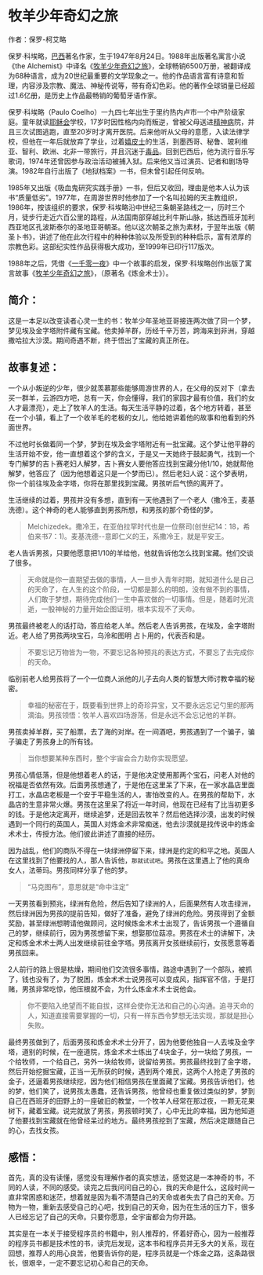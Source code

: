 # 牧羊少年奇幻之旅

作者：保罗-柯艾略

保罗·科埃略，[巴西](https://baike.baidu.com/item/%E5%B7%B4%E8%A5%BF/5422)著名作家，生于1947年8月24日。1988年出版著名寓言小说《the Alchemist》中译名《[牧羊少年奇幻之旅](https://baike.baidu.com/item/%E7%89%A7%E7%BE%8A%E5%B0%91%E5%B9%B4%E5%A5%87%E5%B9%BB%E4%B9%8B%E6%97%85)》，全球畅销6500万册，被翻译成为68种语言，成为20世纪最重要的文学现象之一。他的作品语言富有诗意和哲理，内容涉及宗教、魔法、神秘传说等，带有奇幻色彩。他的著作全球销量已经超过1.6亿册，是历史上作品最畅销的葡萄牙语作家。

保罗·科埃略（Paulo Coelho）一九四七年出生于里约热内卢市一个中产阶级家庭。童年就读[耶稣会](https://baike.baidu.com/item/%E8%80%B6%E7%A8%A3%E4%BC%9A)学校，17岁时因性格内向而叛逆，曾被父母送进[精神病](https://baike.baidu.com/item/%E7%B2%BE%E7%A5%9E%E7%97%85/920)院，并且三次试图逃跑，直至20岁时才离开医院。后来他听从父母的意愿，入读法律学校，但他在一年后就放弃了学业，过着[嬉皮士](https://baike.baidu.com/item/%E5%AC%89%E7%9A%AE%E5%A3%AB)的生活，到墨西哥、秘鲁、玻利维亚、智利、欧洲、北非一带旅行，并且沉迷于[毒品](https://baike.baidu.com/item/%E6%AF%92%E5%93%81)。回到巴西后，他为流行音乐写歌词，1974年还曾因参与政治活动被捕入狱。后来他又当过演员、记者和剧场导演。1982年自行出版了《地狱档案》一书，但未曾引起任何反响。

1985年又出版《吸血鬼研究实践手册》一书，但后又收回，理由是他本人认为该书“质量低劣”。1977年，在周游世界时他参加了一个名叫拉姆的天主教组织，1986年，按该组织的要求，保罗·科埃略沿中世纪三条朝圣路线之一，历时三个月，徒步行走近六百公里的路程，从法国南部穿越比利牛斯山脉，抵达西班牙加利西亚地区孔波斯泰尔的圣地亚哥朝圣。他以这次朝圣之旅为素材，于翌年出版《朝圣卜书》，讲述了他在此次行程中的种种体验以及所受到的种种启示，富有浓厚的宗教色彩。这部纪实性作品获得极大成功，至1999年已印行117版次。

1988年之后，凭借《[一千零一夜](https://baike.baidu.com/item/%E4%B8%80%E5%8D%83%E9%9B%B6%E4%B8%80%E5%A4%9C/5030)》中一个故事的启发，保罗·科埃略创作出版了寓言故事《[牧羊少年奇幻之旅](https://baike.baidu.com/item/%E7%89%A7%E7%BE%8A%E5%B0%91%E5%B9%B4%E5%A5%87%E5%B9%BB%E4%B9%8B%E6%97%85/26210)》，（原著名《炼金术士》）。

## 简介：

这是一本足以改变读者心灵一生的书：牧羊少年圣地亚哥接连两次做了同一个梦，梦见埃及金字塔附件藏有宝藏。他卖掉羊群，历经千辛万苦，跨海来到非洲，穿越撒哈拉大沙漠。期间奇遇不断，终于悟出了宝藏的真正所在。

## 故事复述：

一个从小叛逆的少年，很少就羡慕那些能够周游世界的人，在父母的反对下（拿去买一群羊，云游四方吧，总有一天，你会懂得，我们的家园才最有价值，我们的女人才最漂亮），走上了牧羊人的生活。每天生活平静的过着，各个地方转着，甚至在一个小镇，看上了一个收羊毛的老板的女儿，他给她讲着他的故事和他看到的外面世界。

​	不过他时长做着同一个梦，梦到在埃及金字塔附近有一批宝藏。这个梦让他平静的生活开始不安，他一直想着这个梦的含义，于是又一天她终于鼓起勇气，找到一个专门解梦的吉卜赛老妇人解梦，吉卜赛女人要他答应找到宝藏分他1/10，她就帮他解梦，他答应了（因为他想着这只是一个梦而已）。然后老妇人说：这个梦表明，你一个前往埃及金字塔，你将在那里找到宝藏。男孩听后气愤的离开了。

​	生活继续的过着，男孩并没有多想，直到有一天他遇到了一个老人（撒冷王，麦基洗德）。这个神奇的老人能够直到男孩所想，和男孩的那个奇怪的梦。

> Melchizedek。撒冷王，在亚伯拉罕时代也是一位祭司(创世纪14：18，希伯来书7：1)。麦基洗德--意即仁义的王，系撒冷王，就是平安王。

老人告诉男孩，只要他愿意把1/10的羊给他，他就告诉他怎么找到宝藏。他们交谈了很多。

> 天命就是你一直期望去做的事情，人一旦步入青年时期，就知道什么是自己的天命了，在人生的这个阶段，一切都是那么的明朗，没有做不到的事情，人们敢于梦想，期待完成他们一生中喜欢做的一切事情。但是，随着时光流逝，一股神秘的力量开始企图证明，根本实现不了天命。

男孩最终被老人的话打动，答应给老人羊。然后老人告诉男孩，在埃及，金字塔附近。老人给了男孩两块宝石，乌泠和图明 占卜用的，代表否和是。

> 不要忘记万物皆为一物，不要忘记各种预兆的表达方式，不要忘了去完成你的天命。

临别前老人给男孩将了一个一位商人派他的儿子去向人类的智慧大师讨教幸福的秘密。

> 幸福的秘密在于，既要看到世界上的奇珍异宝，又不要永远忘记勺里的那两滴油。男孩领悟：牧羊人喜欢四场游荡，但是永远不会忘记他的羊群。

​	男孩卖掉羊群，买了船票，去了海的对岸。在一间酒吧，男孩遇到了一个骗子，骗子骗走了男孩身上的所有钱。

> 当你想要某种东西时，整个宇宙会合力助你实现愿望。

男孩心情低落，但是他想着老人的话，于是他决定使用那两个宝石，问老人对他的祝福是否依然有效。后面男孩想通了，于是他在这里呆了下来，在一家水晶店里面打工，水晶店老板是一个安于平稳生活的人，害怕改变的人。在男孩的帮助下，水晶店的生意非常火爆。男孩在这里呆了将近一年时间，他现在已经有了比当初更多的钱。于是他决定离开，继续追梦，还是回去牧羊？然后他选择沙漠，出发的时候遇到一个同行的英国人，英国人对炼金术非常痴迷，他去沙漠就是找传说中的炼金术术士，传授方法。他们彼此讲述了直接的经历。

​	因为战乱，他们的商队不得在一块绿洲停留下来，绿洲是约定的和平之地。英国人在这里找到了他要找的人，那人告诉他，`那就试试吧`。男孩在这里遇上了他的真命女人，法蒂玛。男孩同样分享了他的梦。

> “马克图布”，意思就是“命中注定”

​	一天男孩看到预兆，绿洲有危险，然后告知了绿洲的人，后面果然有人攻击绿洲，然后绿洲因为男孩的提前告知，做好了准备，避免了绿洲的危险。男孩得到了金额奖励，甚至绿洲想聘请他做顾问，这时候炼金术术士出现了，告诉男孩一个遵循自己的梦，继续前行，因为男孩想留下来，想娶那位菇凉。男孩在术士的讲解下，决定和炼金术术士两人出发继续前往金字塔。男孩离开女孩继续前行，女孩愿意等着男孩回来。

​	2人前行的路上很是枯燥，期间他们交流很多事情，路途中遇到了一个部队，被抓了，钱也没有了，为了脱困，炼金术术士说男孩可以变成风，指挥官不信，于是打赌，男孩非常吃惊，他压根就不会，为什么炼金术术士说他会。

> 你不要陷入绝望而不能自拔，这样会使你无法和自己的心沟通。追寻天命的人，知道直接需要掌握的一切，只有一样东西令梦想无法实现，那就是担心失败。

最终男孩做到了，后面男孩和炼金术术士分开了，因为他要他独自一人去埃及金字塔，道别的时候，在一座道院，炼金术术士练出了4块金子，分一块给了男孩，一个给牧师，一个给自己，另外一块给牧师，说留给男孩。男孩最终找到了金字塔，然后开始挖掘宝藏，正当一无所获的时候，遇到两个难民，这两个人抢走了男孩的金子，还逼着男孩继续挖，因为他们相信男孩在里面藏了宝藏。男孩告诉他们，他的梦，他们笑了，说男孩太愚蠢，还告诉男孩，他曾经也重复做过类似的梦，梦到自己在西班牙的田野上的一座破旧的教堂，一个牧羊人经常在那过夜，一颗无花果树下，藏着宝藏。说完就放了男孩，男孩顿时笑了，心中无比的幸福，因为他知道了他要找到宝藏就在他曾经呆过的地方。最终男孩挖到了宝藏，然后决定跟随自己的心，去找女孩。

## 感悟：

首先，真的没有读懂，感觉没有理解作者的真实想法，感觉这是一本神奇的书，不同的人读，不同的感受。读完之后我问问自己的心，我的天命是什么，这段时间一直非常困惑和迷茫，想着就是因为看不清楚自己的天命或者失去了自己的天命。万物为一物，重新去感受自己的心吧，找到自己的天命，因为在生活的压力下，很多人已经忘记了自己的天命。只要你愿意，全宇宙都会为你开路。

​	其实是在一本关于接受程序员的书籍中，别人推荐的，怀着好奇心，因为一般推荐的程序员书都是技术性的书，读完后发现，这本书和程序员并无多大的关系，现在回想，推荐人的用心良苦，他要告诉你的是，程序员就是一个炼金之路，这条路很长，很艰辛，一定不要忘记初心和自己的天命。

